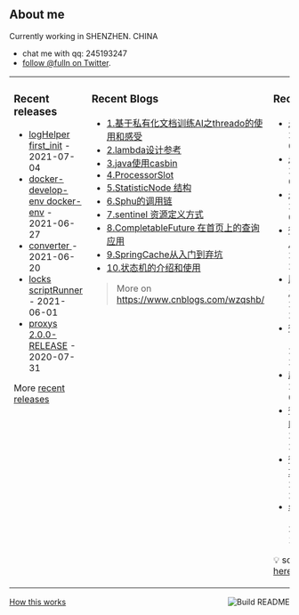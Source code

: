 ## About me

Currently working in SHENZHEN. CHINA 
 - chat me with qq: 245193247
 - [follow @fulln on Twitter](https://twitter.com/fulln16).
<table><tr><td valign="top">
 
 
### Recent releases

<!-- recent_releases starts -->
* [logHelper first_init](https://github.com/fulln/logHelper/releases/tag/1.0.0) - 2021-07-04
* [docker-develop-env docker-env](https://github.com/fulln/docker-develop-env/releases/tag/1.0.0) - 2021-06-27
* [converter ](https://github.com/fulln/converter/releases/tag/1.0.0) - 2021-06-20
* [locks scriptRunner](https://github.com/fulln/locks/releases/tag/scriptRunner) - 2021-06-01
* [proxys 2.0.0-RELEASE](https://github.com/fulln/proxys/releases/tag/2.0.0) - 2020-07-31
<!-- recent_releases ends -->

More [recent releases](https://github.com/fulln/fulln/blob/master/releases.md)

</td><td valign="top">
  
### Recent Blogs

<!-- recent_blogs starts -->
<ul>
<li>
<a href="https://www.cnblogs.com/wzqshb/p/17619287.html">1.基于私有化文档训练AI之threado的使用和感受</a>
</li>
<li>
<a href="https://www.cnblogs.com/wzqshb/p/16987548.html">2.lambda设计参考</a>
</li>
<li>
<a href="https://www.cnblogs.com/wzqshb/p/16787675.html">3.java使用casbin</a>
</li>
<li>
<a href="https://www.cnblogs.com/wzqshb/p/16595799.html">4.ProcessorSlot</a>
</li>
<li>
<a href="https://www.cnblogs.com/wzqshb/p/16585826.html">5.StatisticNode 结构</a>
</li>
<li>
<a href="https://www.cnblogs.com/wzqshb/p/16585817.html">6.Sphu的调用链</a>
</li>
<li>
<a href="https://www.cnblogs.com/wzqshb/p/16585811.html">7.sentinel 资源定义方式</a>
</li>
<li>
<a href="https://www.cnblogs.com/wzqshb/p/16529826.html">8.CompletableFuture 在首页上的查询应用</a>
</li>
<li>
<a href="https://www.cnblogs.com/wzqshb/p/16276966.html">9.SpringCache从入门到弃坑</a>
</li>
<li>
<a href="https://www.cnblogs.com/wzqshb/p/15716161.html">10.状态机的介绍和使用</a>
</li>
</ul>
<!-- recent_blogs ends -->
 
> More on <a>https://www.cnblogs.com/wzqshb/ </a>
 
</td><td valign="top"> 

### Recent TIL
 
<!-- recent_TIL starts -->
* [未命名 4](https://github.com/fulln/TIL/blob/master/newFiles/%E6%9C%AA%E5%91%BD%E5%90%8D%204.md) - 2023/8/10 00:04:16
* [未命名 3](https://github.com/fulln/TIL/blob/master/newFiles/%E6%9C%AA%E5%91%BD%E5%90%8D%203.md) - 2023/8/10 00:03:43
* [未命名 2](https://github.com/fulln/TIL/blob/master/newFiles/%E6%9C%AA%E5%91%BD%E5%90%8D%202.md) - 2023/8/10 00:03:18
* [微服务问题总结](https://github.com/fulln/TIL/blob/master/code/micro/%E5%BE%AE%E6%9C%8D%E5%8A%A1%E9%97%AE%E9%A2%98%E6%80%BB%E7%BB%93.md) - 2023/8/9 23:16:40
* [服务注册和发现](https://github.com/fulln/TIL/blob/master/lib/geektime/%E5%90%8E%E7%AB%AF%E5%B7%A5%E7%A8%8B%E5%B8%88%E9%AB%98%E9%98%B6%E9%9D%A2%E7%BB%8F/%E6%9C%8D%E5%8A%A1%E6%B3%A8%E5%86%8C%E5%92%8C%E5%8F%91%E7%8E%B0.md) - 2023/8/9 23:05:40
* [微服务架构](https://github.com/fulln/TIL/blob/master/lib/geektime/%E5%90%8E%E7%AB%AF%E5%B7%A5%E7%A8%8B%E5%B8%88%E9%AB%98%E9%98%B6%E9%9D%A2%E7%BB%8F/%E5%BE%AE%E6%9C%8D%E5%8A%A1%E6%9E%B6%E6%9E%84.md) - 2023/7/7 23:55:28
* [超时控制](https://github.com/fulln/TIL/blob/master/lib/geektime/%E5%90%8E%E7%AB%AF%E5%B7%A5%E7%A8%8B%E5%B8%88%E9%AB%98%E9%98%B6%E9%9D%A2%E7%BB%8F/%E8%B6%85%E6%97%B6%E6%8E%A7%E5%88%B6.md) - 2023/7/31 00:16:48
* [微服务应用的高可用](https://github.com/fulln/TIL/blob/master/lib/geektime/%E5%90%8E%E7%AB%AF%E5%B7%A5%E7%A8%8B%E5%B8%88%E9%AB%98%E9%98%B6%E9%9D%A2%E7%BB%8F/%E5%BE%AE%E6%9C%8D%E5%8A%A1%E5%BA%94%E7%94%A8%E7%9A%84%E9%AB%98%E5%8F%AF%E7%94%A8.md) - 2023/7/6 23:54:42
* [微服务降级功能](https://github.com/fulln/TIL/blob/master/lib/geektime/%E5%90%8E%E7%AB%AF%E5%B7%A5%E7%A8%8B%E5%B8%88%E9%AB%98%E9%98%B6%E9%9D%A2%E7%BB%8F/%E5%BE%AE%E6%9C%8D%E5%8A%A1%E9%99%8D%E7%BA%A7%E5%8A%9F%E8%83%BD.md) - 2023/6/23 23:36:59
* [shellOption](https://github.com/fulln/TIL/blob/master/code/windows/shellOption.md) - 2023/1/27 12:49:11
<!-- recent_TIL ends -->
 
:bulb: scaryp from [here](https://github.com/fulln/TIL)
 
</td></tr></table>
<a href="https://github.com/fulln/fulln/actions"><img src="https://github.com/fulln/fulln/workflows/Build%20README.md/badge.svg" align="right" alt="Build README"></a> <a href="https://simonwillison.net/2020/Jul/10/self-updating-profile-readme/">How this works</a>
